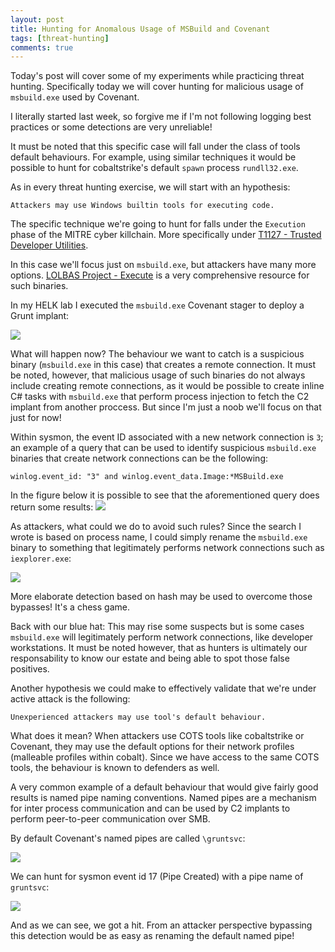 ```yaml
---
layout: post
title: Hunting for Anomalous Usage of MSBuild and Covenant
tags: [threat-hunting]
comments: true
---
```


Today's post will cover some of my experiments while practicing threat hunting. Specifically today we will cover hunting for malicious usage of `msbuild.exe` used by Covenant.

I literally started last week, so forgive me if I'm not following logging best practices or some detections are very unreliable!  

It must be noted that this specific case will fall under the class of tools default behaviours. For example, using similar techniques it would be possible to hunt for cobaltstrike's default `spawn` process `rundll32.exe`.

As in every threat hunting exercise, we will start with an hypothesis:

```
Attackers may use Windows builtin tools for executing code.
```
The specific technique we're going to hunt for falls under the `Execution` phase of the MITRE cyber killchain. More specifically under [T1127 - Trusted Developer Utilities](https://attack.mitre.org/techniques/T1127/).

In this case we'll focus just on `msbuild.exe`, but attackers have many more options. [LOLBAS Project - Execute](https://lolbas-project.github.io/#/execute) is a very comprehensive resource for such binaries.

In my HELK lab I executed the `msbuild.exe` Covenant stager to deploy a Grunt implant:

![](ce0aba35fc8c9f508132bb8aeac68d29.png)

What will happen now? The behaviour we want to catch is a suspicious binary (`msbuild.exe` in this case) that creates a remote connection. It must be noted, however, that malicious usage of such binaries do not always include creating remote connections, as it would be possible to create inline C# tasks with `msbuild.exe` that perform process injection to fetch the C2 implant from another proccess. But since I'm just a noob we'll focus on that just for now!

Within sysmon, the event ID associated with a new network connection is `3`; an example of a query that can be used to identify suspicious `msbuild.exe` binaries that create network connections can be the following:

```
winlog.event_id: "3" and winlog.event_data.Image:*MSBuild.exe
```
In the figure below it is possible to see that the aforementioned query does return some results:
![](d982eb9253172c446cc1b5fc745e4a3e.png)

As attackers, what could we do to avoid such rules? Since the search I wrote is based on process name, I could simply rename the `msbuild.exe` binary to something that legitimately performs network connections such as `iexplorer.exe`:

![](9323c00bb924f4b1d7d3aabb0fe24f3e.png)

 More elaborate detection based on hash may be used to overcome those bypasses! It's a chess game.

Back with our blue hat: This may rise some suspects but is some cases `msbuild.exe` will legitimately perform network connections, like developer workstations. It must be noted however, that as hunters is ultimately our responsability to know our estate and being able to spot those false positives.

Another hypothesis we could make to effectively validate that we're under active attack is the following:

```
Unexperienced attackers may use tool's default behaviour.
```

What does it mean? When attackers use COTS tools like cobaltstrike or Covenant, they may use the default options for their network profiles (malleable profiles within cobalt). Since we have access to the same COTS tools, the behaviour is known to defenders as well.

A very common example of a default behaviour that would give fairly good results is named pipe naming conventions. Named pipes are a mechanism for inter process communication and can be used by C2 implants to perform peer-to-peer communication over SMB.

By default Covenant's named pipes are called `\gruntsvc`:

![](182f1916c0b7572491b730f0a3243fdf.png)

We can hunt for sysmon event id 17 (Pipe Created) with a pipe name of `gruntsvc`:

![](24cd6e729e07c34162ece3e8a26712f1.png)

And as we can see, we got a hit.
From an attacker perspective bypassing this detection would be as easy as renaming the default named pipe!
